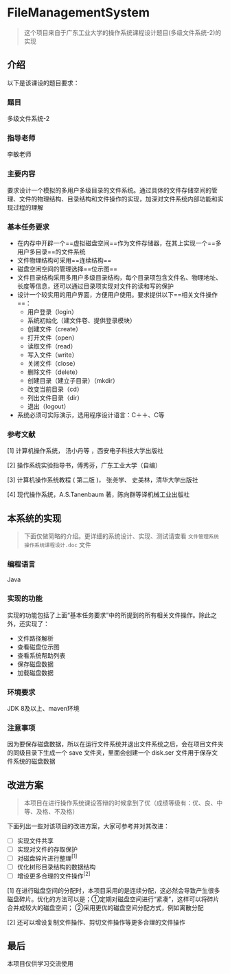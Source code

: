# FileManagementSystem

> 这个项目来自于广东工业大学的操作系统课程设计题目(多级文件系统-2)的实现

## 介绍

以下是该课设的题目要求：

### 题目

多级文件系统-2 

### 指导老师

李敏老师

### 主要内容

要求设计一个模拟的多用户多级目录的文件系统。通过具体的文件存储空间的管理、文件的物理结构、目录结构和文件操作的实现，加深对文件系统内部功能和实现过程的理解

### 基本任务要求

* 在内存中开辟一个==虚拟磁盘空间==作为文件存储器，在其上实现一个==多用户多目录==的文件系统
* 文件物理结构可采用==连续结构==
* 磁盘空闲空间的管理选择==位示图==
* 文件目录结构采用多用户多级目录结构，每个目录项包含文件名、物理地址、长度等信息，还可以通过目录项实现对文件的读和写的保护
* 设计一个较实用的用户界面，方便用户使用。要求提供以下==相关文件操作==：
  * 用户登录（login）
  * 系统初始化（建文件卷、提供登录模块）
  * 创建文件（create）
  * 打开文件（open）
  * 读取文件（read）
  * 写入文件（write）
  * 关闭文件（close）
  * 删除文件（delete）
  * 创建目录（建立子目录）（mkdir）
  * 改变当前目录（cd）
  * 列出文件目录（dir）
  * 退出（logout）
*  系统必须可实际演示，选用程序设计语言：C＋＋、C等

### 参考文献

[1] 计算机操作系统， 汤小丹等 ，西安电子科技大学出版社  

[2] 操作系统实验指导书，傅秀芬，广东工业大学（自编）  

[3] 计算机操作系统教程 ( 第二版  )， 张尧学、 史美林，清华大学出版社  

[4] 现代操作系统，A.S.Tanenbaum 著，陈向群等译机械工业出版社 



## 本系统的实现

> 下面仅做简略的介绍。更详细的系统设计、实现、测试请查看 `文件管理系统 操作系统课程设计.doc` 文件

### 编程语言

Java

### 实现的功能

实现的功能包括了上面“基本任务要求”中的所提到的所有相关文件操作。除此之外，还实现了：

* 文件路径解析
* 查看磁盘位示图
* 查看系统帮助列表
* 保存磁盘数据
* 加载磁盘数据

### 环境要求

JDK 8及以上、maven环境

### 注意事项

因为要保存磁盘数据，所以在运行文件系统并退出文件系统之后，会在项目文件夹的同级目录下生成一个 save 文件夹，里面会创建一个 disk.ser 文件用于保存文件系统的磁盘数据



## 改进方案

> 本项目在进行操作系统课设答辩的时候拿到了优（成绩等级有：优、良、中等、及格、不及格）

下面列出一些对该项目的改进方案，大家可参考并对其改进：

- [ ] 实现文件共享
- [ ] 实现对文件的存取保护
- [ ] 对磁盘碎片进行整理<sup>[1]</sup>
- [ ] 优化树形目录结构的数据结构
- [ ] 增设更多合理的文件操作<sup>[2]</sup>

[1] 在进行磁盘空间的分配时，本项目采用的是连续分配，这必然会导致产生很多磁盘碎片。优化的方法可以是；①定期对磁盘空间进行“紧凑”，这样可以将碎片合并成较大的磁盘空间；   ②采用更优的磁盘空间分配方式，例如离散分配

[2] 还可以增设复制文件操作、剪切文件操作等更多合理的文件操作



## 最后

本项目仅供学习交流使用
